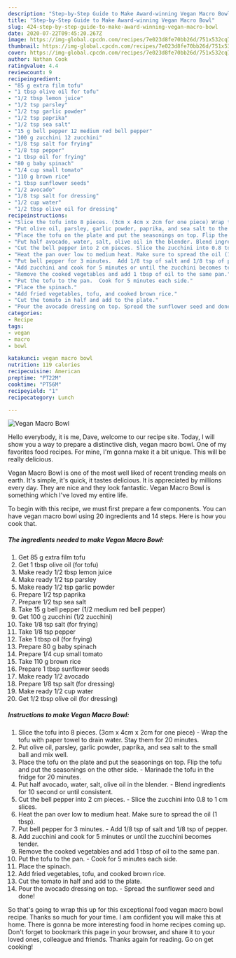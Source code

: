 ```yaml
---
description: "Step-by-Step Guide to Make Award-winning Vegan Macro Bowl"
title: "Step-by-Step Guide to Make Award-winning Vegan Macro Bowl"
slug: 424-step-by-step-guide-to-make-award-winning-vegan-macro-bowl
date: 2020-07-22T09:45:20.267Z
image: https://img-global.cpcdn.com/recipes/7e023d8fe70bb26d/751x532cq70/vegan-macro-bowl-recipe-main-photo.jpg
thumbnail: https://img-global.cpcdn.com/recipes/7e023d8fe70bb26d/751x532cq70/vegan-macro-bowl-recipe-main-photo.jpg
cover: https://img-global.cpcdn.com/recipes/7e023d8fe70bb26d/751x532cq70/vegan-macro-bowl-recipe-main-photo.jpg
author: Nathan Cook
ratingvalue: 4.4
reviewcount: 9
recipeingredient:
- "85 g extra film tofu"
- "1 tbsp olive oil for tofu"
- "1/2 tbsp lemon juice"
- "1/2 tsp parsley"
- "1/2 tsp garlic powder"
- "1/2 tsp paprika"
- "1/2 tsp sea salt"
- "15 g bell pepper 12 medium red bell pepper"
- "100 g zucchini 12 zucchini"
- "1/8 tsp salt for frying"
- "1/8 tsp pepper"
- "1 tbsp oil for frying"
- "80 g baby spinach"
- "1/4 cup small tomato"
- "110 g brown rice"
- "1 tbsp sunflower seeds"
- "1/2 avocado"
- "1/8 tsp salt for dressing"
- "1/2 cup water"
- "1/2 tbsp olive oil for dressing"
recipeinstructions:
- "Slice the tofu into 8 pieces. (3cm x 4cm x 2cm for one piece) Wrap the tofu with paper towel ﻿to drain water.﻿ Stay them for 20 minutes."
- "Put olive oil, parsley, garlic powder, paprika, and sea salt to the small ball and mix well."
- "Place the tofu on the plate and put the seasonings on top. Flip the tofu and put the seasonings on the other side.  Marinade the tofu in the fridge for 20 minutes."
- "Put half avocado, water, salt, olive oil in the blender. Blend ingredients for 10 second or until consistent."
- "Cut the bell pepper into 2 cm pieces. Slice the zucchini into 0.8 to 1 cm slices."
- "Heat the pan over low to medium heat. Make sure to spread the oil (1 tbsp)."
- "Put bell pepper for 3 minutes.  Add 1/8 tsp of salt and 1/8 tsp of pepper."
- "Add zucchini and cook for 5 minutes or until the zucchini becomes tender."
- "Remove the cooked vegetables and add 1 tbsp of oil to the same pan."
- "Put the tofu to the pan.  Cook for 5 minutes each side."
- "Place the spinach."
- "Add fried vegetables, tofu, and cooked brown rice."
- "Cut the tomato in half and add to the plate."
- "Pour the avocado dressing on top. Spread the sunflower seed and done!"
categories:
- Recipe
tags:
- vegan
- macro
- bowl

katakunci: vegan macro bowl 
nutrition: 119 calories
recipecuisine: American
preptime: "PT22M"
cooktime: "PT56M"
recipeyield: "1"
recipecategory: Lunch

---
```



![Vegan Macro Bowl](https://img-global.cpcdn.com/recipes/7e023d8fe70bb26d/751x532cq70/vegan-macro-bowl-recipe-main-photo.jpg)

Hello everybody, it is me, Dave, welcome to our recipe site. Today, I will show you a way to prepare a distinctive dish, vegan macro bowl. One of my favorites food recipes. For mine, I'm gonna make it a bit unique. This will be really delicious.

Vegan Macro Bowl is one of the most well liked of recent trending meals on earth. It's simple, it's quick, it tastes delicious. It is appreciated by millions every day. They are nice and they look fantastic. Vegan Macro Bowl is something which I've loved my entire life.




To begin with this recipe, we must first prepare a few components. You can have vegan macro bowl using 20 ingredients and 14 steps. Here is how you cook that.

<!--inarticleads1-->

##### The ingredients needed to make Vegan Macro Bowl:

1. Get 85 g extra film tofu
1. Get 1 tbsp olive oil (for tofu)
1. Make ready 1/2 tbsp lemon juice
1. Make ready 1/2 tsp parsley
1. Make ready 1/2 tsp garlic powder
1. Prepare 1/2 tsp paprika
1. Prepare 1/2 tsp sea salt
1. Take 15 g bell pepper (1/2 medium red bell pepper)
1. Get 100 g zucchini (1/2 zucchini)
1. Take 1/8 tsp salt (for frying)
1. Take 1/8 tsp pepper
1. Take 1 tbsp oil (for frying)
1. Prepare 80 g baby spinach
1. Prepare 1/4 cup small tomato
1. Take 110 g brown rice
1. Prepare 1 tbsp sunflower seeds
1. Make ready 1/2 avocado
1. Prepare 1/8 tsp salt (for dressing)
1. Make ready 1/2 cup water
1. Get 1/2 tbsp olive oil (for dressing)




<!--inarticleads2-->

##### Instructions to make Vegan Macro Bowl:

1. Slice the tofu into 8 pieces. (3cm x 4cm x 2cm for one piece) - Wrap the tofu with paper towel ﻿to drain water.﻿ Stay them for 20 minutes.
1. Put olive oil, parsley, garlic powder, paprika, and sea salt to the small ball and mix well.
1. Place the tofu on the plate and put the seasonings on top. Flip the tofu and put the seasonings on the other side.  - Marinade the tofu in the fridge for 20 minutes.
1. Put half avocado, water, salt, olive oil in the blender. - Blend ingredients for 10 second or until consistent.
1. Cut the bell pepper into 2 cm pieces. - Slice the zucchini into 0.8 to 1 cm slices.
1. Heat the pan over low to medium heat. Make sure to spread the oil (1 tbsp).
1. Put bell pepper for 3 minutes.  - Add 1/8 tsp of salt and 1/8 tsp of pepper.
1. Add zucchini and cook for 5 minutes or until the zucchini becomes tender.
1. Remove the cooked vegetables and add 1 tbsp of oil to the same pan.
1. Put the tofu to the pan.  - Cook for 5 minutes each side.
1. Place the spinach.
1. Add fried vegetables, tofu, and cooked brown rice.
1. Cut the tomato in half and add to the plate.
1. Pour the avocado dressing on top. - Spread the sunflower seed and done!




So that's going to wrap this up for this exceptional food vegan macro bowl recipe. Thanks so much for your time. I am confident you will make this at home. There is gonna be more interesting food in home recipes coming up. Don't forget to bookmark this page in your browser, and share it to your loved ones, colleague and friends. Thanks again for reading. Go on get cooking!
